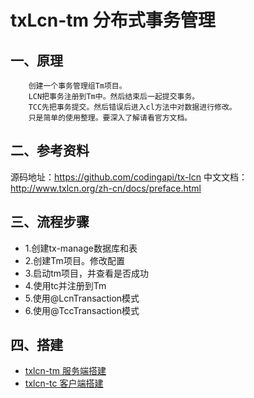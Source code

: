 # txLcn-tm 分布式事务管理
## 一、原理
```text
    创建一个事务管理组Tm项目。
    LCN把事务注册到Tm中。然后结束后一起提交事务。
    TCC先把事务提交。然后错误后进入cl方法中对数据进行修改。
    只是简单的使用整理。要深入了解请看官方文档。
```
## 二、参考资料
源码地址：https://github.com/codingapi/tx-lcn
中文文档：http://www.txlcn.org/zh-cn/docs/preface.html

## 三、流程步骤
* 1.创建tx-manage数据库和表
* 2.创建Tm项目。修改配置
* 3.启动tm项目，并查看是否成功
* 4.使用tc并注册到Tm
* 5.使用@LcnTransaction模式
* 6.使用@TccTransaction模式

## 四、搭建
* [txlcn-tm 服务端搭建](txlcn-tm.md)
* [txlcn-tc 客户端搭建](txlcn-tc.md)
